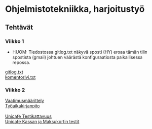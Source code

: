 # Ohjelmistotekniikka, harjoitustyö

## Tehtävät

### Viikko 1

* HUOM: Tiedostossa gitlog.txt näkyvä sposti (HY) eroaa tämän tilin spostista (gmail) johtuen väärästä konfiguraatiosta paikallisessa repossa. 

[gitlog.txt](https://github.com/martinmkp/ot-harjoitustyo/blob/main/laskarit/viikko1/gitlog.txt) 
<br />
[komentorivi.txt](https://github.com/martinmkp/ot-harjoitustyo/blob/main/laskarit/viikko1/komentorivi.txt)


### Viikko 2
[Vaatimusmäärittely](https://github.com/martinmkp/ot-harjoitustyo/blob/main/dokumentaatio/vaatimusmaarittely.md)
<br />
[Työaikakirjanpito](https://github.com/martinmkp/ot-harjoitustyo/blob/main/dokumentaatio/tyoaikakirjanpito.md)
<br /><br />
[Unicafe Testikattavuus](https://github.com/martinmkp/ot-harjoitustyo/blob/main/laskarit/viikko2/testikattavuus.png)
<br />
[Unicafe Kassan ja Maksukortin testit](https://github.com/martinmkp/ot-harjoitustyo/tree/main/laskarit/viikko2/unicafe/src/tests)


